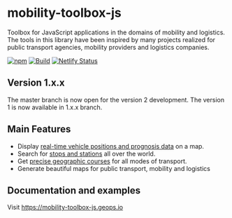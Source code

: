 # mobility-toolbox-js

Toolbox for JavaScript applications in the domains of mobility and logistics.
The tools in this library have been inspired by many projects realized for public transport agencies, mobility providers and logistics companies.

[![npm](https://img.shields.io/npm/v/mobility-toolbox-js.svg?style=flat-square)](https://www.npmjs.com/package/mobility-toolbox-js)
[![Build](https://github.com/geops/mobility-toolbox-js/workflows/Build/badge.svg)](https://github.com/geops/mobility-toolbox-js/actions?query=workflow%3ABuild)
[![Netlify Status](https://api.netlify.com/api/v1/badges/b368ab18-9dbf-416c-91f6-a82076b02c10/deploy-status)](https://app.netlify.com/sites/mobility-toolbox-js/deploys)

## Version 1.x.x
The master branch is now open for the version 2 development. The version 1 is now available in 1.x.x branch.

## Main Features
* Display [real-time vehicle positions and prognosis data](http://tracker.geops.ch/) on a map.
* Search for [stops and stations](https://maps2.trafimage.ch) all over the world.
* Get [precise geographic courses](https://geops.github.io/geops-routing-demo/) for all modes of transport.
* Generate beautiful maps for public transport, mobility and logistics

## Documentation and examples
Visit https://mobility-toolbox-js.geops.io
